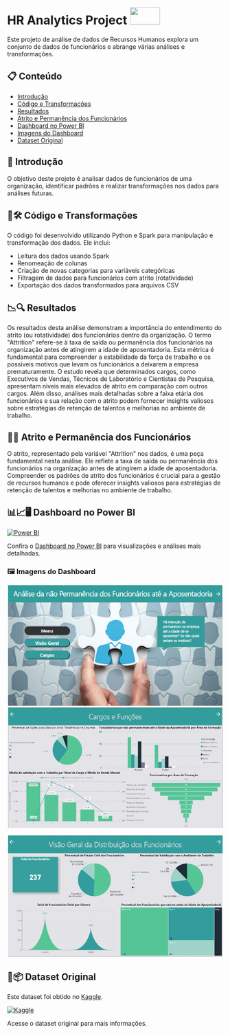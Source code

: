 # HR Analytics Project <img src="https://spark.apache.org/images/spark-logo-trademark.png" width="70" height="40">

Este projeto de análise de dados de Recursos Humanos explora um conjunto de dados de funcionários e abrange várias análises e transformações.

## 📋 Conteúdo

- [Introdução](#introdução)
- [Código e Transformações](#código-e-transformações)
- [Resultados](#resultados)
- [Atrito e Permanência dos Funcionários](#atrito-e-permanência-dos-funcionários)
- [Dashboard no Power BI](#dashboard-no-power-bi)
- [Imagens do Dashboard](#imagens-do-dashboard)
- [Dataset Original](#dataset-original) 


## 🎯 Introdução

O objetivo deste projeto é analisar dados de funcionários de uma organização, identificar padrões e realizar transformações nos dados para análises futuras.

## 🐍🛠️ Código e Transformações

O código foi desenvolvido utilizando Python e Spark para manipulação e transformação dos dados. Ele inclui:
- Leitura dos dados usando Spark
- Renomeação de colunas
- Criação de novas categorias para variáveis categóricas
- Filtragem de dados para funcionários com atrito (rotatividade)
- Exportação dos dados transformados para arquivos CSV

## 📉🔍  Resultados

Os resultados desta análise demonstram a importância do entendimento do atrito (ou rotatividade) dos funcionários dentro da organização. O termo "Attrition" refere-se à taxa de saída ou permanência dos funcionários na organização antes de atingirem a idade de aposentadoria. Esta métrica é fundamental para compreender a estabilidade da força de trabalho e os possíveis motivos que levam os funcionários a deixarem a empresa prematuramente. O estudo revela que determinados cargos, como Executivos de Vendas, Técnicos de Laboratório e Cientistas de Pesquisa, apresentam níveis mais elevados de atrito em comparação com outros cargos. Além disso, análises mais detalhadas sobre a faixa etária dos funcionários e sua relação com o atrito podem fornecer insights valiosos sobre estratégias de retenção de talentos e melhorias no ambiente de trabalho.

## 🔄💡 Atrito e Permanência dos Funcionários

O atrito, representado pela variável "Attrition" nos dados, é uma peça fundamental nesta análise. Ele reflete a taxa de saída ou permanência dos funcionários na organização antes de atingirem a idade de aposentadoria. Compreender os padrões de atrito dos funcionários é crucial para a gestão de recursos humanos e pode oferecer insights valiosos para estratégias de retenção de talentos e melhorias no ambiente de trabalho.

## 📊📈🖥️ Dashboard no Power BI

[![Power BI](https://img.shields.io/badge/Visualizar-Dashboard%20no%20Power%20BI-yellow?logo=power-bi&style=flat-square)](https://app.powerbi.com/view?r=eyJrIjoiYmE0NWIwNjgtOGM1NC00Nzk5LWJhZjYtZmMwZTU1YmI3ZWU4IiwidCI6IjJiYTIyMTYyLWY2NDQtNGE0Yy05OWY5LTlhZWM3YjAzODNiNSJ9)

Confira o [Dashboard no Power BI](https://app.powerbi.com/view?r=eyJrIjoiYmE0NWIwNjgtOGM1NC00Nzk5LWJhZjYtZmMwZTU1YmI3ZWU4IiwidCI6IjJiYTIyMTYyLWY2NDQtNGE0Yy05OWY5LTlhZWM3YjAzODNiNSJ9) para visualizações e análises mais detalhadas.

### 🖼️ Imagens do Dashboard

<p align="center">
  <img src="print_dashboard1" width="500" />
  <img src="print_dashboard2" width="500" />
</p>
<p align="center">
  <img src="print_dashboard3" width="500" />
</p>


## 📂📦 Dataset Original

Este dataset foi obtido no [Kaggle](https://www.kaggle.com/datasets/thedevastator/employee-attrition-and-factors/data).

[![Kaggle](https://img.shields.io/badge/Dataset%20Original-Kaggle-blue?logo=kaggle&style=flat-square)](https://www.kaggle.com/datasets/thedevastator/employee-attrition-and-factors/data)

Acesse o dataset original para mais informações.
